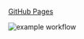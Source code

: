 [GitHub Pages](https://vadim010975.github.io/currency_converter/)

![example workflow](https://github.com/vadim010975/currency_converter/actions/workflows/deploy.yml/badge.svg)
